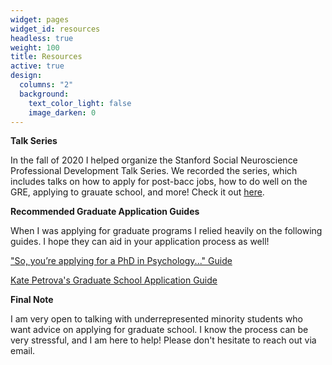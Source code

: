 ```yaml
---
widget: pages
widget_id: resources
headless: true
weight: 100
title: Resources
active: true
design:
  columns: "2"
  background:
    text_color_light: false
    image_darken: 0
---
```

**Talk Series**

In the fall of 2020 I helped organize the Stanford Social Neuroscience Professional Development Talk Series. We recorded the series, which includes talks on how to apply for post-bacc jobs, how to do well on the GRE, applying to grauate school, and more! Check it out [here](https://www.ssnl.stanford.edu/resources).

**Recommended Graduate Application Guides**

When I was applying for graduate programs I relied heavily on the following guides. I hope they can aid in your application process as well! 

["So, you’re applying for a PhD in Psychology..." Guide](https://drive.google.com/file/d/1wHd_BRG3SHI-8sFS4E-0ilzp_IaKpQsd/view)

[Kate Petrova's Graduate School Application Guide](https://www.kpetrova.com/resources)

**Final Note**

I am very open to talking with underrepresented minority students who want advice on applying for graduate school. I know the process can be very stressful, and I am here to help! Please don't hesitate to reach out via email.
